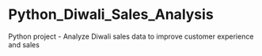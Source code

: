 # Python_Diwali_Sales_Analysis
Python project - Analyze Diwali sales data to improve customer experience and sales

